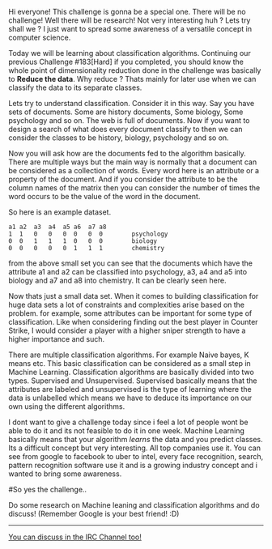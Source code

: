 Hi everyone! This challenge is gonna be a special one. There will be no challenge! Well there will be research! Not very interesting huh ? Lets try shall we ? I just want to spread some awareness of a versatile concept in computer science.

Today we will be learning about classification algorithms. Continuing our previous Challenge #183[Hard] if you completed, you should know the whole point of dimensionality reduction done in the challenge was basically to **Reduce the data**. Why reduce ? Thats mainly for later use when we can classify the data to its separate classes.


Lets try to understand classification. Consider it in this way. Say you have sets of documents. Some are history documents, Some biology, Some psychology and so on. The web is full of documents. Now if you want to design a search of what does every document classify to then we can consider the classes to be history, biology, psychology and so on.

Now you will ask how are the documents fed to the algorithm basically. There are multiple ways but the main way is normally that a document can be considered as a collection of words. Every word here is an attribute or a property of the document. And if you consider the attribute to be the column names of the matrix then you can consider the number of times the word occurs to be the value of the word in the document. 

So here is an example dataset.

    a1 a2  a3  a4  a5 a6  a7 a8
    1  1   0   0   0  0   0  0        psychology
    0  0   1   1   1  0   0  0        biology
    0  0   0   0   0  1   1  1        chemistry

from the above small set you can see that the documents which have the attribute a1 and a2 can be classified into psychology, a3, a4 and a5 into biology and a7 and a8 into chemistry. It can be clearly seen here.

Now thats just a small data set. When it comes to building classification for huge data sets a lot of constraints and complexities arise based on the problem. for example, some attributes can be important for some type of classification. Like when considering finding out the best player in Counter Strike, I would consider a player with a higher sniper strength to have a higher importance and such.

There are multiple classification algorithms. For example Naive bayes, K means etc. This basic classification can be considered as a small step in Machine Learning. Classification algorithms are basically divided into two types. Supervised and Unsupervised. Supervised basically means that the attributes are labeled and unsupervised is the type of learning where the data is unlabelled which means we have to deduce its importance on our own using the different algorithms.



I dont want to give a challenge today since i feel a lot of people wont be able to do it and its not feasible to do it in one week. Machine Learning basically means that your algorithm *learns* the data and you predict classes. Its a difficult concept but very interesting. All top companies use it. You can see from google to facebook to uber to intel, every face recognition, search, pattern recognition software use it and is a growing industry concept and i wanted to bring some awareness.



#So yes the challenge..

Do some research on Machine leaning and classification algorithms and do discuss! (Remember Google is your best friend! :D)


__________________________

[You can discuss in the IRC Channel too!](http://www.reddit.com/r/dailyprogrammer/comments/2dtqr7/psa_rdailyprogrammer_irc_channel/)